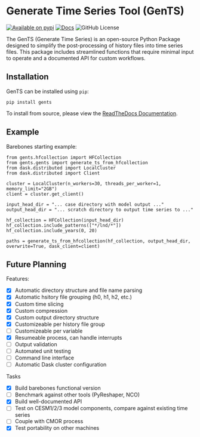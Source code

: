 # **Gen**erate **T**ime **S**eries Tool (GenTS)

[![Available on pypi](https://img.shields.io/pypi/v/GenTS.svg)](https://pypi.org/project/GenTS/)
[![Docs](https://readthedocs.org/projects/GenTS/badge/?version=latest)](https://gents.readthedocs.io/en/latest/)
![GitHub License](https://img.shields.io/github/license/AgentOxygen/GenTS)

The GenTS (Generate Time Series) is an open-source Python Package designed to simplify the post-processing of history files into time series files. This package includes streamlined functions that require minimal input to operate and a documented API for custom workflows.

## Installation

GenTS can be installed using `pip`:

```
pip install gents
```

To install from source, please view the [ReadTheDocs Documentation](https://gents.readthedocs.io/en/latest/).

## Example

Barebones starting example:

```
from gents.hfcollection import HFCollection
from gents.gents import generate_ts_from_hfcollection
from dask.distributed import LocalCluster
from dask.distributed import Client

cluster = LocalCluster(n_workers=30, threads_per_worker=1, memory_limit="2GB")
client = cluster.get_client()

input_head_dir = "... case directory with model output ..."
output_head_dir = "... scratch directory to output time series to ..."

hf_collection = HFCollection(input_head_dir)
hf_collection.include_patterns(["*/lnd/*"])
hf_collection.include_years(0, 20)

paths = generate_ts_from_hfcollection(hf_collection, output_head_dir, overwrite=True, dask_client=client)
```

## Future Planning
Features:

- [x] Automatic directory structure and file name parsing
- [x] Automatic hsitory file grouping (h0, h1, h2, etc.)
- [x] Custom time slicing
- [x] Custom compression
- [x] Custom output directory structure
- [x] Customizeable per history file group
- [ ] Customizeable per variable
- [x] Resumeable process, can handle interrupts
- [ ] Output validation
- [ ] Automated unit testing
- [ ] Command line interface
- [ ] Automatic Dask cluster configuration

Tasks
- [x] Build barebones functional version
- [ ] Benchmark against other tools (PyReshaper, NCO)
- [x] Build well-documented API
- [ ] Test on CESM1/2/3 model components, compare against existing time series
- [ ] Couple with CMOR process
- [x] Test portability on other machines